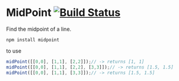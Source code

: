 MidPoint [![Build Status](https://travis-ci.org/AppGeo/midpoint.svg)](https://travis-ci.org/AppGeo/midpoint)
=====

Find the midpoint of a line.

```
npm install midpoint
```

to use

```js
midPoint([[0,0], [1,1], [2,2]]);// -> returns [1, 1]
midPoint([[0,0], [1,1], [2,2], [3,3]]);// -> returns [1.5, 1.5]
midPoint([[0,0], [1,1], [3,3]]);// -> returns [1.5, 1.5]
```
